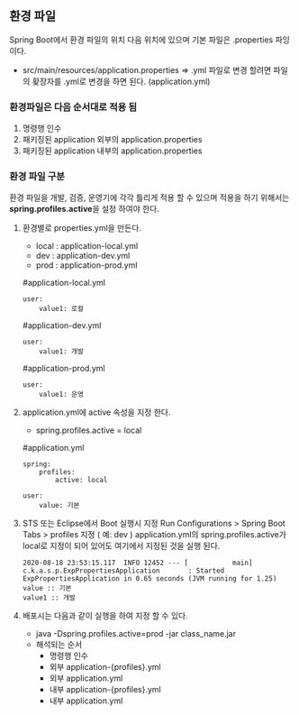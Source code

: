 ## 환경 파일 

Spring Boot에서 환경 파일의 위치 다음 위치에 있으며 기본 파일은 .properties 파잉 이다.
- src/main/resources/application.properties
=> .yml 파일로 변경 할려면 파일의 홪장자를 .yml로 변경을 하면 된다. (application.yml)

### 환경파일은 다음 순서대로 적용 됨 
1. 명령행 인수
2. 패키징된 application 외부의 application.properties
3. 패키징된 application 내부의 application.properties

### 환경 파일 구분 
환경 파일을 개발, 검증, 운영기에 각각 틀리게 적용 할 수 있으며 적용을 하기 위해서는 **spring.profiles.active**을 설정 하여야 한다.
1. 환경별로 properties.yml을 만든다.
	- local : application-local.yml
	- dev : application-dev.yml
	- prod : application-prod.yml

	#application-local.yml
	```
	user:
  		value1: 로컬
	```
	#application-dev.yml
	```
	user:
  		value1: 개발
	```
	#application-prod.yml
	```
	user:
  		value1: 운영
	```
2. application.yml에 active 속성을 지정 한다.
	- spring.profiles.active = local

	#application.yml
	```
	spring:
  		profiles:
    		active: local

	user:
  		value: 기본
	```

3. STS 또는 Eclipse에서 Boot 실행시 지정 
	Run Configurations > Spring Boot Tabs > profiles 지정  ( 예: dev )
	application.yml의 spring.profiles.active가 local로 지정이 되어 있어도 여기에서 지정된 것을 실행 된다. 
	
	```
	2020-08-18 23:53:15.117  INFO 12452 --- [           main] c.k.a.s.p.ExpPropertiesApplication       : Started ExpPropertiesApplication in 0.65 seconds (JVM running for 1.25)
	value :: 기본
	value1 :: 개발
	```

4. 배포시는 다음과 같이 실행을 하여 지정 할 수 있다.
	- java -Dspring.profiles.active=prod  -jar class_name.jar
 	- 해석되는 순서
 		- 명령행 인수
 		- 외부 application-{profiles}.yml
 		- 외부 application.yml
 		- 내부 application-{profiles}.yml
 		- 내부 application.yml
 		
	

	 
	